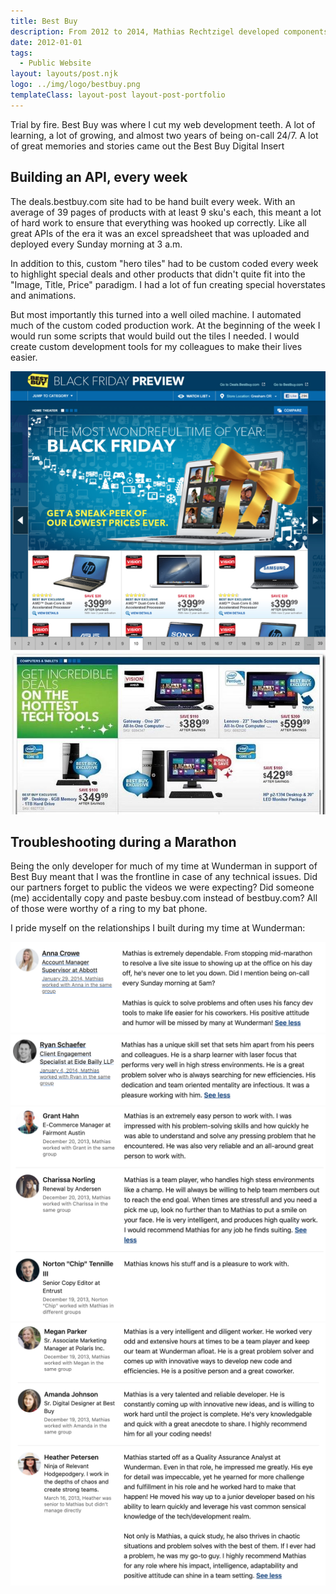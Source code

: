 ```yaml
---
title: Best Buy
description: From 2012 to 2014, Mathias Rechtzigel developed components for deals.bestbuy.com and supporting properties.
date: 2012-01-01
tags:
  - Public Website
layout: layouts/post.njk
logo: ../img/logo/bestbuy.png
templateClass: layout-post layout-post-portfolio
---
```


<p class="lead-p">Trial by fire. Best Buy was where I cut my web development teeth. A lot of learning, a lot of growing, and almost two years of being on-call 24/7. A lot of great memories and stories came out the Best Buy Digital Insert</p>

## Building an API, every week
The deals.bestbuy.com site had to be hand built every week. With an average of 39 pages of products with at least 9 sku's each, this meant a lot of hard work to ensure that everything was hooked up correctly. Like all great APIs of the era it was an excel spreadsheet that was uploaded and deployed every Sunday morning at 3 a.m.

In addition to this, custom "hero tiles" had to be custom coded every week to highlight special deals and other products that didn't quite fit into the "Image, Title, Price" paradigm. I had a lot of fun creating special hoverstates and animations.

But most importantly this turned into a well oiled machine. I automated much of the custom coded production work. At the beginning of the week I would run some scripts that would build out the tiles I needed. I would create custom development tools for my colleagues to make their lives easier.

<img src="/img/bestbuy/home-page.png" alt="Screenshot of the homepage black friday experience."/>
<img src="/img/bestbuy/inner-page.jpeg" alt="Screenshot of inner tiled experience.."/>

## Troubleshooting during a Marathon

Being the only developer for much of my time at Wunderman in support of Best Buy meant that I was the frontline in case of any technical issues. Did our partners forget to public the videos we were expecting? Did someone (me) accidentally copy and paste besbuy.com instead of bestbuy.com? All of those were worthy of a ring to my bat phone. 

I pride myself on the relationships I built during my time at Wunderman:


<img src="/img/bestbuy/quote-1.png" alt=""/>
<img src="/img/bestbuy/quote-2.png" alt=""/>
<img src="/img/bestbuy/quote-3.png" alt=""/>
<img src="/img/bestbuy/quote-4.png" alt=""/>
